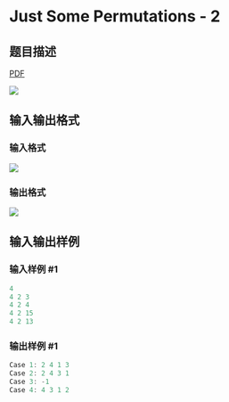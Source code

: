 # Just Some Permutations - 2

## 题目描述

[problemUrl]: https://uva.onlinejudge.org/index.php?option=com_onlinejudge&Itemid=8&category=823&page=show_problem&problem=4597

[PDF](https://uva.onlinejudge.org/external/127/p12744.pdf)

![](https://cdn.luogu.com.cn/upload/vjudge_pic/UVA12744/8ca3cd0ab0e6413ebce8af6cecdf5f3bdfcebb44.png)

## 输入输出格式

### 输入格式

![](https://cdn.luogu.com.cn/upload/vjudge_pic/UVA12744/a3708921a27c575e0cdbacf584a3783f902c546c.png)

### 输出格式

![](https://cdn.luogu.com.cn/upload/vjudge_pic/UVA12744/18305de7754325afa8343f5826185d0d98aa05b8.png)

## 输入输出样例

### 输入样例 #1

```cpp
4
4 2 3
4 2 4
4 2 15
4 2 13
```


### 输出样例 #1

```cpp
Case 1: 2 4 1 3
Case 2: 2 4 3 1
Case 3: -1
Case 4: 4 3 1 2
```


